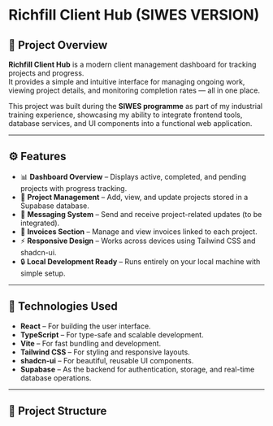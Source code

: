 # Richfill Client Hub (SIWES VERSION)

## 📖 Project Overview
**Richfill Client Hub** is a modern client management dashboard for tracking projects and progress.  
It provides a simple and intuitive interface for managing ongoing work, viewing project details, and monitoring completion rates — all in one place.

This project was built during the **SIWES programme** as part of my industrial training experience, showcasing my ability to integrate frontend tools, database services, and UI components into a functional web application.

---

## ⚙️ Features
- 📊 **Dashboard Overview** – Displays active, completed, and pending projects with progress tracking.
- 🧾 **Project Management** – Add, view, and update projects stored in a Supabase database.
- 💬 **Messaging System** – Send and receive project-related updates (to be integrated).
- 💸 **Invoices Section** – Manage and view invoices linked to each project.
- ⚡ **Responsive Design** – Works across devices using Tailwind CSS and shadcn-ui.
- 🔒 **Local Development Ready** – Runs entirely on your local machine with simple setup.

---

## 🧠 Technologies Used
- **React** – For building the user interface.
- **TypeScript** – For type-safe and scalable development.
- **Vite** – For fast bundling and development.
- **Tailwind CSS** – For styling and responsive layouts.
- **shadcn-ui** – For beautiful, reusable UI components.
- **Supabase** – As the backend for authentication, storage, and real-time database operations.

---

## 🧩 Project Structure

